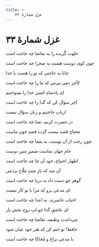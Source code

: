 ```yaml
---
title: >-
    غزل شمارهٔ ۳۳
---
```

# غزل شمارهٔ ۳۳

<div class="b" id="bn1"><div class="m1"><p>خلوت گُزیده را به تماشا چه حاجت است</p></div>
<div class="m2"><p>چون کوی دوست هست به صحرا چه حاجت است</p></div></div>
<div class="b" id="bn2"><div class="m1"><p>جانا به حاجتی که تو را هست با خدا</p></div>
<div class="m2"><p>کآخِر دمی بپرس که ما را چه حاجت است</p></div></div>
<div class="b" id="bn3"><div class="m1"><p>ای پادشاهِ حُسن خدا را بسوختیم</p></div>
<div class="m2"><p>آخِر سؤال کن که گدا را چه حاجت است</p></div></div>
<div class="b" id="bn4"><div class="m1"><p>اربابِ حاجتیم و زبان سؤال نیست</p></div>
<div class="m2"><p>در حضرت کریم، تمنا چه حاجت است</p></div></div>
<div class="b" id="bn5"><div class="m1"><p>محتاج قصه نیست گرت قصدِ خون ماست</p></div>
<div class="m2"><p>چون رخت از آن توست، به یغما چه حاجت است</p></div></div>
<div class="b" id="bn6"><div class="m1"><p>جامِ جهان نماست ضمیرِ منیرِ دوست</p></div>
<div class="m2"><p>اظهار احتیاج، خود آن جا چه حاجت است</p></div></div>
<div class="b" id="bn7"><div class="m1"><p>آن شد که بارِ منتِ مَلّاح بردمی</p></div>
<div class="m2"><p>گوهر چو دست داد به دریا چه حاجت است</p></div></div>
<div class="b" id="bn8"><div class="m1"><p>ای مدعی برو که مرا با تو کار نیست</p></div>
<div class="m2"><p>احباب حاضرند، به اعدا چه حاجت است</p></div></div>
<div class="b" id="bn9"><div class="m1"><p>ای عاشقِ گدا چو لبِ روح بخش یار</p></div>
<div class="m2"><p>می‌داندت وظیفه، تقاضا چه حاجت است</p></div></div>
<div class="b" id="bn10"><div class="m1"><p>حافظ! تو ختم کن که هنر خود عیان شود</p></div>
<div class="m2"><p>با مدعی نزاع و مُحاکا چه حاجت است</p></div></div>